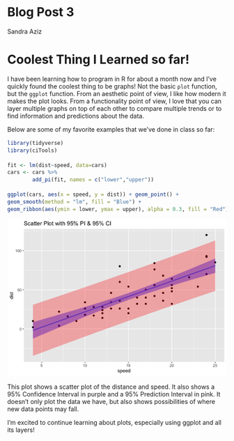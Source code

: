 Blog Post 3
================
Sandra Aziz

# Coolest Thing I Learned so far!

I have been learning how to program in R for about a month now and I’ve
quickly found the coolest thing to be graphs! Not the basic `plot`
function, but the `ggplot` function. From an aesthetic point of view, I
like how modern it makes the plot looks. From a functionality point of
view, I love that you can layer multiple graphs on top of each other to
compare multiple trends or to find information and predictions about the
data.

Below are some of my favorite examples that we’ve done in class so far:

``` r
library(tidyverse)
library(ciTools)

fit <- lm(dist~speed, data=cars)
cars <- cars %>% 
        add_pi(fit, names = c("lower","upper"))

ggplot(cars, aes(x = speed, y = dist)) + geom_point() +
geom_smooth(method = "lm", fill = "Blue") +
geom_ribbon(aes(ymin = lower, ymax = upper), alpha = 0.3, fill = "Red") + ggtitle("Scatter Plot with 95% PI & 95% CI")
```

![](2023-06-29-blog-post-3_files/figure-gfm/1-1.png)<!-- -->

This plot shows a scatter plot of the distance and speed. It also shows
a 95% Confidence Interval in purple and a 95% Prediction Interval in
pink. It doesn’t only plot the data we have, but also shows
possibilities of where new data points may fall.

I’m excited to continue learning about plots, especially using ggplot
and all its layers!
